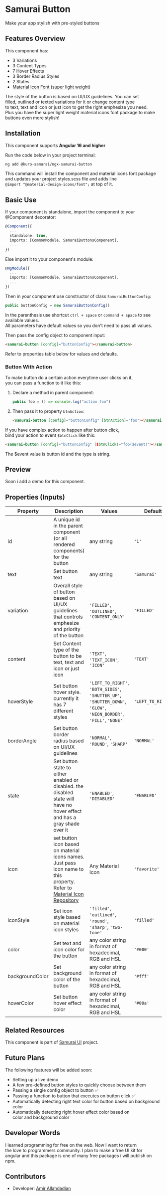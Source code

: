 # Samurai Button

Make your app stylish with pre-styled buttons

## Features Overview

This component has:

- 3 Variations
- 3 Content Types
- 7 Hover Effects
- 3 Border Radius Styles
- 2 States
- [Material Icon Font (super light weight)](https://www.npmjs.com/package/@material-design-icons/font)

The style of the button is based on UI/UX guidelines. You can set  
filled, outlined or texted variations for it or change content type  
to text, text and icon or just icon to get the right emphesize you need.  
Plus you have the super light weight material icons font package to make  
buttons even more stylish!

## Installation

This component supports **Angular 16 and higher**

Run the code below in your project terminal:

```bash
ng add @kuro-samurai/ngx-samurai-button
```

This command will install the component and material icons font package  
and updates your project styles.scss file and adds line  
`@import "@material-design-icons/font";` at top of it.

## Basic Use

If your component is standalone, import the component to your  
@Component decorator:

```typescript
@Component({
  ...
  standalone: true,
  imports: [CommonModule, SamuraiButtonsComponent],
  ...
})
```

Else import it to your component's module:

```typescript
@NgModule({
  ...
  imports: [CommonModule, SamuraiButtonsComponent],
  ...
})
```

Then in your component use constructor of class `SamuraiButtonConfig`:

```typescript
public buttonConfig = new SamuraiButtonConfig()
```

In the parenthesis use shortcut `ctrl + space` or `command + space` to see available values.  
All parameters have default values so you don't need to pass all values.

Then pass the config object to component input:

```html
<samurai-button [config]="buttonConfig"></samurai-button>
```

Refer to properties table below for values and defaults.

### Button With Action

To make button do a certain action everytime user clicks on it,  
you can pass a function to it like this:

1. Declare a method in parent component:

   ```typescript
   public foo = () => console.log("action foo")
   ```

2. Then pass it to property `btnAction`:

   ```html
   <samurai-button [config]="buttonConfig" [btnAction]="foo"></samurai-button>
   ```

If you have complex action to happen after button click,  
bind your action to event `$btnClick` like this:

```html
<samurai-button [config]="buttonConfig" ($btnClick)="foo($event)"></samurai-button>
```

The $event value is button id and the type is string.

## Preview

Soon i add a demo for this component.

## Properties (Inputs)

<table>
 <thead>
  <tr>
   <th>Property</th>
   <th>Description</th>
   <th>Values</th>
   <th>Default</th>
  </tr>
 </thead>
 <tbody>
  <tr>
   <td>id</td>
   <td>A unique id in the parent component (or all rendered components) for the button</td>
   <td>any string</td>
   <td><code>'1'</code></td>
  </tr>
  <tr>
   <td>text</td>
   <td>Set button text</td>
   <td>any string</td>
   <td><code>'Samurai'</code></td>
  </tr>
  <tr>
   <td>variation</td>
   <td>Overall style of button based on UI/UX guidelines that controls emphesize and priority of the button</td>
   <td><code>'FILLED'</code>, <code>'OUTLINED'</code>, <code>'CONTENT_ONLY'</code></td>
   <td><code>'FILLED'</code></td>
  </tr>
  <tr>
   <td>content</td>
   <td>Set Content type of the button to be text, text and icon or just icon</td>
   <td><code>'TEXT'</code>, <code>'TEXT_ICON'</code>, <code>'ICON'</code></td>
   <td><code>'TEXT'</code></td>
  </tr>
  <tr>
   <td>hoverStyle</td>
   <td>Set button hover style. currently it has 7 different styles</td>
   <td>
    <code>'LEFT_TO_RIGHT'</code>, <code>'BOTH_SIDES'</code>, <code>'SHUTTER_UP'</code>, <code>'SHUTTER_DOWN'</code>, <code>'GLOW'</code>,
    <code>'NEON_BORDER'</code>, <code>'FILL'</code>, <code>'NONE'</code>
   </td>
   <td><code>'LEFT_TO_RIGHT'</code></td>
  </tr>
  <tr>
   <td>borderAngle</td>
   <td>Set button border radius based on UI/UX guidelines</td>
   <td><code>'NORMAL'</code>, <code>'ROUND'</code>, <code>'SHARP'</code></td>
   <td><code>'NORMAL'</code></td>
  </tr>
  <tr>
   <td>state</td>
   <td>Set button state to either enabled or disabled. the disabled state will have no hover effect and has a gray shade over it</td>
   <td><code>'ENABLED'</code>, <code>'DISABLED'</code></td>
   <td><code>'ENABLED'</code></td>
  </tr>
  <tr>
   <td>icon</td>
   <td>
    set button icon based on material icons names. Just pass icon name to this property. Refer to
    <a href="https://fonts.google.com/icons?icon.set=Material+Icons" target="_blank" rel="noopener noreferrer">Material Icon Repository</a>
   </td>
   <td>Any Material Icon</td>
   <td><code>'favorite'</code></td>
  </tr>
  <tr>
   <td>iconStyle</td>
   <td>Set icon style based on material icon styles</td>
   <td><code>'filled'</code>, <code>'outlined'</code>, <code>'round'</code>, <code>'sharp'</code>, <code>'two-tone'</code></td>
   <td><code>'filled'</code></td>
  </tr>
  <tr>
   <td>color</td>
   <td>Set text and icon color for the button</td>
   <td>any color string in format of hexadecimal, RGB and HSL</td>
   <td><code>'#000'</code></td>
  </tr>
  <tr>
   <td>backgroundColor</td>
   <td>Set background color of the button</td>
   <td>any color string in format of hexadecimal, RGB and HSL</td>
   <td><code>'#fff'</code></td>
  </tr>
  <tr>
   <td>hoverColor</td>
   <td>Set button hover effect color</td>
   <td>any color string in format of hexadecimal, RGB and HSL</td>
   <td><code>'#00a'</code></td>
  </tr>
 </tbody>
</table>

## Related Resources

This component is part of [Samurai UI](https://github.com/amir141592/Samurai-Project) project.

## Future Plans

The following features will be added soon:

- Setting up a live demo
- A few pre-defined button styles to quickly choose between them
- Passing a single config object to button ✅
- Passing a function to button that executes on button click ✅
- Automatically detecting right text color for button based on background color
- Automatically detecting right hover effect color based on  
  color and background color

## Developer Words

I learned programming for free on the web. Now I want to return  
the love to programmers community. I plan to make a free UI kit for  
angular and this package is one of many free packages i will publish on npm.

## Contributors

- Developer: [Amir Allahdadian](https://github.com/amir141592)
